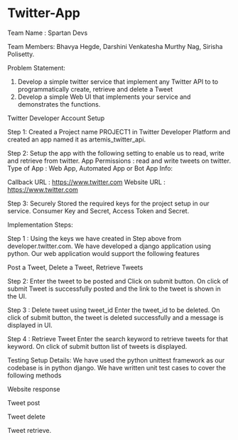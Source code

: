 # Twitter-App

Team Name : Spartan Devs

Team Members: Bhavya Hegde, Darshini Venkatesha Murthy Nag, Sirisha Polisetty.

Problem Statement: 
1. Develop a simple twitter service that implement any Twitter API to to programmatically create, retrieve and delete a Tweet
2. Develop a simple Web UI that  implements your service and demonstrates the functions.

Twitter Developer Account Setup 

Step 1: Created a Project name PROJECT1 in Twitter Developer Platform and created an app named it as artemis_twitter_api.

Step 2: Setup the app with the following setting to enable us to read, write and retrieve from twitter.
App Permissions :  read and write tweets on twitter.
Type of App : Web App, Automated App or Bot
App Info:

Callback URL : https://www.twitter.com
Website URL : https://www.twitter.com 

Step 3: Securely Stored the required keys for the project setup in our service.
Consumer Key and Secret, Access Token and Secret.

Implementation Steps:

Step 1 : Using the keys we have created in Step above from developer.twitter.com. We have developed a django application using python.
Our  web application would support the following features

Post a Tweet, Delete a Tweet, Retrieve Tweets

Step 2: Enter the tweet to be posted and Click on submit button.
On click of submit Tweet is successfully posted and the link to the tweet is shown in the UI.

Step 3 : Delete tweet using tweet_id
Enter the tweet_id to be deleted.
On click of submit button, the tweet is deleted successfully and a message is displayed in UI.

Step 4 : Retrieve Tweet
Enter the search keyword to retrieve tweets for that keyword. On click of submit button  list of tweets is displayed. 

Testing Setup Details:
We have used the python unittest framework as our codebase is in python django.
We have written unit test cases to cover the following methods

Website response

Tweet post

Tweet delete

Tweet retrieve.





